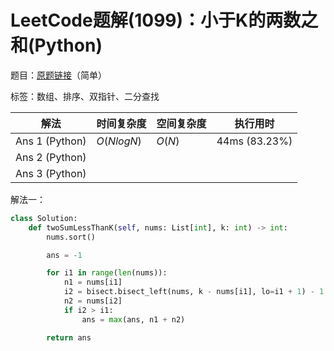 # LeetCode题解(1099)：小于K的两数之和(Python)

题目：[原题链接](https://leetcode-cn.com/problems/two-sum-less-than-k/)（简单）

标签：数组、排序、双指针、二分查找

| 解法           | 时间复杂度 | 空间复杂度 | 执行用时      |
| -------------- | ---------- | ---------- | ------------- |
| Ans 1 (Python) | $O(NlogN)$ | $O(N)$     | 44ms (83.23%) |
| Ans 2 (Python) |            |            |               |
| Ans 3 (Python) |            |            |               |

解法一：

```python
class Solution:
    def twoSumLessThanK(self, nums: List[int], k: int) -> int:
        nums.sort()

        ans = -1

        for i1 in range(len(nums)):
            n1 = nums[i1]
            i2 = bisect.bisect_left(nums, k - nums[i1], lo=i1 + 1) - 1
            n2 = nums[i2]
            if i2 > i1:
                ans = max(ans, n1 + n2)

        return ans
```